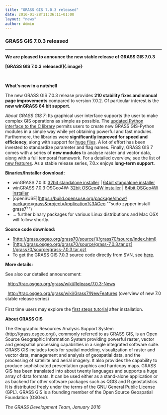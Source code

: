 ```yaml
---
title: "GRASS GIS 7.0.3 released"
date: 2016-01-28T11:36:11+01:00
layout: "news"
author: Admin
---
```


### GRASS GIS 7.0.3 released

------------------------------------------------------------------------

**We are pleased to announce the **new stable release** of **GRASS GIS
7.0.3****

**[GRASS GIS 7.0.3 released!]{.image}**

 

**What's new in a nutshell**

The new GRASS GIS 7.0.3 release provides **210 stability fixes and
manual page improvements** compared to version 7.0.2. Of particular
interest is the **new winGRASS 64 bit support**.

*About GRASS GIS 7*: Its graphical user interface supports the user to
make complex GIS operations as simple as possible. The [updated Python
interface to the C
library](/grass70/manuals/libpython/index.html) permits users
to create new GRASS GIS-Python modules in a simple way while yet
obtaining powerful and fast modules. Furthermore, the libraries were
**significantly improved for speed and efficiency**, along with support
for [huge
files](http://grasswiki.osgeo.org/wiki/Category:Massive_data_analysis).
A lot of effort has been invested to standardize parameter and flag
names. Finally, GRASS GIS 7 comes with a series of **new modules** to
analyse raster and vector data, along with a full temporal framework.
For a detailed overview, see the list of [new
features](http://trac.osgeo.org/grass/wiki/Grass7/NewFeatures). As a
stable release series, 7.0.x enjoys **long-term support**.

**Binaries/Installer download:**

-   winGRASS 7.0.3: [32bit standalone
    installer](/grass70/binary/mswindows/native/x86/WinGRASS-7.0.3-1-Setup-x86.exe)
    \| [64bit standalone
    installer](/grass70/binary/mswindows/native/x86_64/WinGRASS-7.0.3-1-Setup-x86_64.exe)
-   winGRASS 7.0.3 OSGeo4W: [32bit OSGeo4W
    installer](http://download.osgeo.org/osgeo4w/osgeo4w-setup-x86.exe)
    \| [64bit OSGeo4W
    installer](http://download.osgeo.org/osgeo4w/osgeo4w-setup-x86_64.exe)
-   [openSUSE](https://build.opensuse.org/package/show?package=grass&project=Application%3AGeo ""sudo zypper install grass7"")
-   \... further binary packages for various Linux distributions and Mac
    OSX will follow shortly.

**Source code download:**

-   [http://grass.osgeo.org/grass70/source/](/grass70/source/index.html)
-   [http://grass.osgeo.org/grass70/source/grass-7.0.3.tar.gz](/grass70/source/grass-7.0.3.tar.gz)
-   To get the GRASS GIS 7.0.3 source code directly from SVN, see
    [here](http://trac.osgeo.org/grass/wiki/Release/7.0.3-News).

**More details:**

See also our detailed announcement:


  <http://trac.osgeo.org/grass/wiki/Release/7.0.3-News>



  <http://trac.osgeo.org/grass/wiki/Grass7/NewFeatures> (overview of new
7.0 stable release series)\
\
First time users may explore the [first steps
tutorial](/documentation/first-time-users/index.html) after
installation.


**About GRASS GIS**

The Geographic Resources Analysis Support System
([http://grass.osgeo.org/)](/index.html), commonly referred
to as GRASS GIS, is an Open Source Geographic Information System
providing powerful raster, vector and geospatial processing capabilities
in a single integrated software suite. GRASS GIS includes tools for
spatial modeling, visualization of raster and vector data, management
and analysis of geospatial data, and the processing of satellite and
aerial imagery. It also provides the capability to produce sophisticated
presentation graphics and hardcopy maps. GRASS GIS has been translated
into about twenty languages and supports a huge array of data formats.
It can be used either as a stand-alone application or as backend for
other software packages such as QGIS and R geostatistics. It is
distributed freely under the terms of the GNU General Public License
(GPL). GRASS GIS is a founding member of the Open Source Geospatial
Foundation (OSGeo).

*The GRASS Development Team, January 2016*

